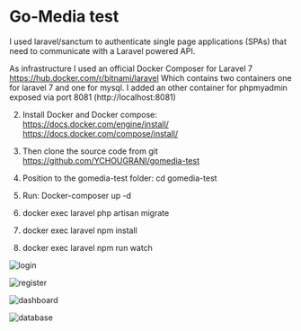 # Go-Media test

I used laravel/sanctum to authenticate single page applications (SPAs) that need to communicate with a Laravel powered API.

As infrastructure I used an official Docker Composer for Laravel 7  https://hub.docker.com/r/bitnami/laravel
Which contains two containers one for laravel 7 and one for mysql. I added an other container for phpmyadmin exposed via port 8081 (http://localhost:8081)

2.	Install Docker and Docker compose:
      https://docs.docker.com/engine/install/
      https://docs.docker.com/compose/install/
   
3.	Then clone the source code from git https://github.com/YCHOUGRANI/gomedia-test
4.	Position to the gomedia-test folder:    cd gomedia-test

5.	Run: Docker-composer up -d

6.	docker exec laravel php artisan migrate
 
7. docker exec laravel npm install

8. docker exec laravel npm run watch



![login](https://user-images.githubusercontent.com/61298854/114736624-26d5a180-9d3e-11eb-9dd8-ba7333401e47.PNG)

![register](https://user-images.githubusercontent.com/61298854/114736652-2b9a5580-9d3e-11eb-96f9-df543a393d1b.PNG)

![dashboard](https://user-images.githubusercontent.com/61298854/114736692-37861780-9d3e-11eb-9821-162e6d31917b.PNG)

![database](https://user-images.githubusercontent.com/61298854/114736733-41a81600-9d3e-11eb-92f4-3252218e8db7.PNG)


